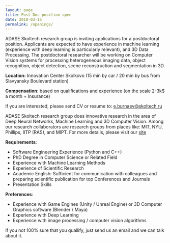 ```yaml
---
layout: page
title: Post-Doc position open
date: 2018-03-15
permalink: /openings/
---
```



ADASE Skoltech research group is inviting applications for a postdoctoral position. Applicants are expected to have experience in machine learning (experience with deep learning is particularly relevant), and 3D Data Processing. The postdoctoral researcher will be working on Computer Vision systems for  processing heterogeneous imaging data, object recognition, object detection, scene reconstruction and segmentation in 3D. 

**Location:** Innovation Center Skolkovo (15 min by car / 20 min by bus from Slavyansky Boulevard station)

**Compensation**: based on qualifications and experience  (on the scale 2-3k$ a month + Insurance)

If you are interested, please send CV or resume to: [e.burnaev@skoltech.ru](mailto:e.burnaev@skoltech.ru)

ADASE Skoltech research group does innovative research in the area of Deep Neural Networks, Machine Learning and 3D Computer Vision. Among our research collaborators are research groups from places like: MIT, NYU, Phillips, IITP (RAS), and MIPT. 
For more details, please visit our [site](https://adasegroup.github.io/)

**Requirements**:
- Software Engineering Experience (Python and C++)
- PhD Degree in Computer Science or Related Field
- Experience with Machine Learning Methods
- Experience of Scientific Research
- Academic English: Sufficient for communication with colleagues and preparing scientific publication for top Conferences and Journals
- Presentation Skills

**Preferences**:
- Experience with Game Engines (Unity / Unreal Engine) or 3D Computer Graphics software (Blender / Maya)
- Experience with Deep Learning
- Experience with image processing / computer vision algorithms

If you not 100% sure that you quallify, just send us an email and we can talk about it.